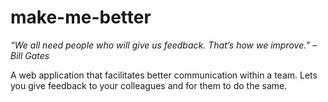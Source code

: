 # make-me-better

*“We all need people who will give us feedback. That’s how we improve.” – Bill Gates*

A web application that facilitates better communication within a team. Lets you give feedback to your colleagues and for them to do the same.


